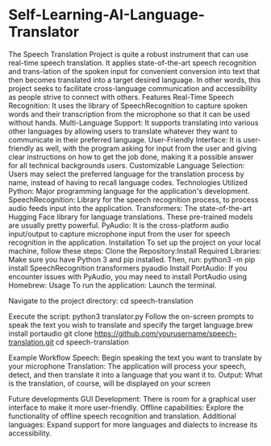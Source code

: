 # Self-Learning-AI-Language-Translator
The Speech Translation Project is quite a robust instrument that can use real-time speech translation. It applies state-of-the-art speech recognition and trans-lation of the spoken input for convenient conversion into text that then becomes translated into a target desired language. In other words, this project seeks to facilitate cross-language communication and accessibility as people strive to connect with others.
Features
Real-Time Speech Recognition: It uses the library of SpeechRecognition to capture spoken words and their transcription from the microphone so that it can be used without hands.
Multi-Language Support: It supports translating into various other languages by allowing users to translate whatever they want to communicate in their preferred language.
User-Friendly Interface: It is user-friendly as well, with the program asking for input from the user and giving clear instructions on how to get the job done, making it a possible answer for all technical backgrounds users.
Customizable Language Selection: Users may select the preferred language for the translation process by name, instead of having to recall language codes.
Technologies Utilized
Python: Major programming language for the application's development.
SpeechRecognition: Library for the speech recognition process, to process audio feeds input into the application.
Transformers: The state-of-the-art Hugging Face library for language translations. These pre-trained models are usually pretty powerful.
PyAudio: It is the cross-platform audio input/output to capture microphone input from the user for speech recognition in the application.
Installation
To set up the project on your local machine, follow these steps:
Clone the Repository:Install Required Libraries: Make sure you have Python 3 and pip installed. Then, run:
python3 -m pip install SpeechRecognition transformers pyaudio
Install PortAudio: If you encounter issues with PyAudio, you may need to install PortAudio using Homebrew:
Usage
To run the application:
Launch the terminal.

Navigate to the project directory:
cd speech-translation

Execute the script:
python3 translator.py
Follow the on-screen prompts to speak the text you wish to translate and specify the target language.brew install portaudio
git clone https://github.com/yourusername/speech-translation.git
cd speech-translation

Example Workflow
Speech: Begin speaking the text you want to translate by your microphone
Translation: The application will process your speech, detect, and then translate it into a language that you want it to.
Output: What is the translation, of course, will be displayed on your screen

Future developments
GUI Development: There is room for a graphical user interface to make it more user-friendly.
Offline capabilities: Explore the functionality of offline speech recognition and translation.
Additional languages: Expand support for more languages and dialects to increase its accessibility.
